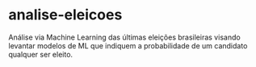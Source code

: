 # analise-eleicoes
Análise via Machine Learning das últimas eleições brasileiras visando levantar modelos de ML que indiquem a probabilidade de um candidato qualquer ser eleito.

